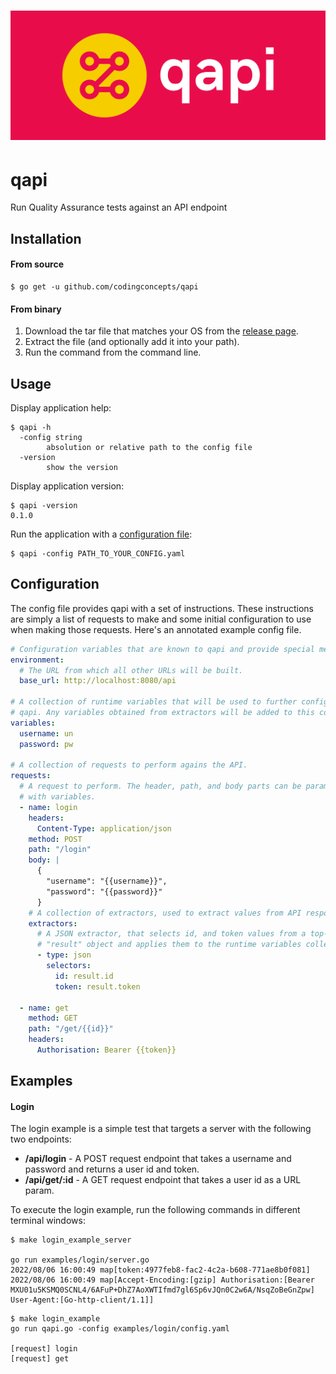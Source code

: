# ![datagen logo](assets/cover.png)

# qapi
Run Quality Assurance tests against an API endpoint

## Installation

#### From source

```
$ go get -u github.com/codingconcepts/qapi
```

#### From binary

1. Download the tar file that matches your OS from the [release page](https://github.com/codingconcepts/qapi/releases).
1. Extract the file (and optionally add it into your path).
1. Run the command from the command line.

## Usage

Display application help:
```
$ qapi -h 
  -config string
        absolution or relative path to the config file
  -version
        show the version
```

Display application version:
```
$ qapi -version
0.1.0
```

Run the application with a [configuration file](#configuration):
```
$ qapi -config PATH_TO_YOUR_CONFIG.yaml
```

## Configuration

The config file provides qapi with a set of instructions. These instructions are simply a list of requests to make and some initial configuration to use when making those requests. Here's an annotated example config file.

``` yaml
# Configuration variables that are known to qapi and provide special meaning.
environment:
  # The URL from which all other URLs will be built.
  base_url: http://localhost:8080/api

# A collection of runtime variables that will be used to further configure
# qapi. Any variables obtained from extractors will be added to this collection.
variables:
  username: un
  password: pw

# A collection of requests to perform agains the API.
requests:
  # A request to perform. The header, path, and body parts can be parameterised
  # with variables.
  - name: login
    headers:
      Content-Type: application/json
    method: POST
    path: "/login"
    body: |
      {
        "username": "{{username}}",
        "password": "{{password}}"
      }
    # A collection of extractors, used to extract values from API responses.
    extractors:
      # A JSON extractor, that selects id, and token values from a top-level
      # "result" object and applies them to the runtime variables collection.
      - type: json
        selectors:
          id: result.id
          token: result.token
  
  - name: get
    method: GET
    path: "/get/{{id}}"
    headers:
      Authorisation: Bearer {{token}}
```

## Examples

#### Login

The login example is a simple test that targets a server with the following two endpoints:

* **/api/login** - A POST request endpoint that takes a username and password and returns a user id and token.
* **/api/get/:id** - A GET request endpoint that takes a user id as a URL param.

To execute the login example, run the following commands in different terminal windows:

```
$ make login_example_server

go run examples/login/server.go
2022/08/06 16:00:49 map[token:4977feb8-fac2-4c2a-b608-771ae8b0f081]
2022/08/06 16:00:49 map[Accept-Encoding:[gzip] Authorisation:[Bearer MXU01u5KSMQ0SCNL4/6AFuP+DhZ7AoXWTIfmd7gl6Sp6vJQn0C2w6A/NsqZoBeGnZpw] User-Agent:[Go-http-client/1.1]]
```

```
$ make login_example
go run qapi.go -config examples/login/config.yaml

[request] login
[request] get
```